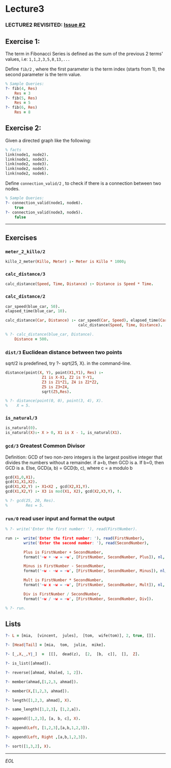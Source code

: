 # Lecture3

### LECTURE2 REVISITED: [Issue #2](/../../issues/2)

## Exercise 1:

The term in Fibonacci Series is defined as the sum of the previous 2 terms' values, i.e: `1,1,2,3,5,8,13,...`

Define `fib/2` , where the first parameter is the term index (starts from 1), the second parameter is the term value. 

```prolog
% Sample Queries:
?- fib(4, Res)
    Res = 3
?- fib(5, Res)
    Res = 5
?- fib(6, Res)
    Res = 8
```

## Exercise 2:

Given a directed graph like the following:

```prolog
% facts
link(node1, node2).
link(node1, node3).
link(node2, node3).
link(node2, node5).
link(node2, node6).
```

    

Define `connection_valid/2` , to check if there is a connection between two nodes.

```prolog
% Sample Queries:
?- connection_valid(node1, node6).
    true
?- connection_valid(node3, node5).
    false
```

_______

## Exercises

### **`meter_2_killo/2`**

```prolog
killo_2_meter(Killo, Meter) :- Meter is Killo * 1000;
```

### **`calc_distance/3`**

```prolog
calc_distance(Speed, Time, Distance) :- Distance is Speed * Time.
```

### **`calc_distance/2`**

```prolog
car_speed(blue_car, 50).
elapsed_time(blue_car, 10).

calc_distance(Car, Distance) :- car_speed(Car, Speed), elapsed_time(Car, Time),
                                calc_distance(Speed, Time, Distance).

% ?- calc_distance(blue_car, Distance).
    Distance = 500.
```

### **`dist/3`** Euclidean distance between two points

sqrt/2 is predefined, try ?- sqrt(25, X). in the command-line.

```prolog
distance(point(X, Y), point(X1,Y1), Res) :- 
                Z1 is X-X1, Z2 is Y-Y1, 
                Z3 is Z1*Z1, Z4 is Z2*Z2, 
                Z5 is Z3+Z4, 
                sqrt(Z5,Res).

% ?- distance(point(0, 0), point(3, 4), X).  
%    X = 5.
```

### **`is_natural/3`**

```prolog
is_natural(0).
is_natural(X):- X > 0, X1 is X - 1, is_natural(X1).
```

### **`gcd/3`** Greatest Common Divisor

Definition: GCD of two non-zero integers is the largest positive integer that divides the numbers without a remainder.
if a=b, then GCD is a.
If b=0, then GCD is a.
Else, GCD(a, b) = GCD(b, c), where c = a modulo b

```prolog
gcd(X1,0,X1).
gcd(X1,X1,X2).
gcd(X1,X2,Y) :- X1<X2 , gcd(X2,X1,Y).
gcd(X1,X2,Y) :- X3 is mod(X1, X2), gcd(X2,X3,Y), !.

% ?- gcd(25, 20, Res).
%        Res = 5.
```

### **`run/0`** read user input and format the output

```prolog
% ?- write('Enter the first number: '), read(FirstNumber).

run :-  write('Enter the first number: '), read(FirstNumber), 
        write('Enter the second number: '), read(SecondNumber),  

        Plus is FirstNumber + SecondNumber,
        format('~w + ~w = ~w', [FirstNumber, SecondNumber, Plus]), nl,

        Minus is FirstNumber - SecondNumber,
        format('~w - ~w = ~w', [FirstNumber, SecondNumber, Minus]), nl,

        Mult is FirstNumber * SecondNumber,
        format('~w x ~w = ~w', [FirstNumber, SecondNumber, Mult]), nl,

        Div is FirstNumber / SecondNumber,
        format('~w / ~w = ~w', [FirstNumber, SecondNumber, Div]).

% ?- run.
```

## Lists

```prolog
?- L = [mia,  [vincent,  jules],  [tom,  wife(tom)], 2, true, []].

?- [Head|Tail] = [mia,  tom,  julie,  mike].

?- [_,X,_,Y|_]  =  [[],  dead(z),  [2,  [b,  c]],  [],  Z]. 

?- is_list([ahmad]).

?- reverse([ahmad, khaled, 1, 2]).

?- member(ahmad,[1,2,3, ahmad]).

?- member(X,[1,2,3, ahmad]).

?- length([1,2,3, ahmad], X).

?- same_length([1,2,3], [1,2,a]).

?- append([1,2,3], [a, b, c], X).

?- append(Left, [1,2,3],[a,b,1,2,3]).

?- append(Left, Right ,[a,b,1,2,3]).

?- sort([1,3,2], X).

```

______________
*EOL*

